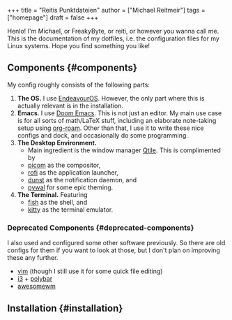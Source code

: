 +++
title = "Reitis Punktdateien"
author = ["Michael Reitmeir"]
tags = ["homepage"]
draft = false
+++

Henlo! I'm Michael, or FreakyByte, or reiti, or however you wanna call me. This is the documentation of my dotfiles, i.e. the configuration files for my Linux systems. Hope you find something you like!


## Components {#components}

My config roughly consists of the following parts:

1.  **The OS.** I use [EndeavourOS](https://endeavouros.com/). However, the only part where this is actually relevant is in the installation.
2.  **Emacs**. I use [Doom Emacs](https://github.com/doomemacs/doomemacs). This is not just an editor. My main use case is for all sorts of math/LaTeX stuff, including an elaborate note-taking setup using [org-roam](https://www.orgroam.com/). Other than that, I use it to write these nice configs and dock, and occasionally do some programming.
3.  **The Desktop Environment.**
    -   Main ingredient is the window manager [Qtile](https://qtile.org/). This is complimented by
    -   [picom](https://github.com/yshui/picom) as the compositor,
    -   [rofi](https://github.com/davatorium/rofi) as the application launcher,
    -   [dunst](https://github.com/dunst-project/dunst) as the notification daemon, and
    -   [pywal](https://github.com/dylanaraps/pywal) for some epic theming.
4.  **The Terminal.** Featuring
    -   [fish](https://fishshell.com/) as the shell, and
    -   [kitty](https://sw.kovidgoyal.net/kitty/) as the terminal emulator.


### Deprecated Components {#deprecated-components}

I also used and configured some other software previously. So there are old configs for them if you want to look at those, but I don't plan on improving these any further.

-   [vim](https://www.vim.org/) (though I still use it for some quick file editing)
-   [i3](https://i3wm.org/) + [polybar](https://github.com/polybar/polybar)
-   [awesomewm](https://awesomewm.org/)


## Installation {#installation}
